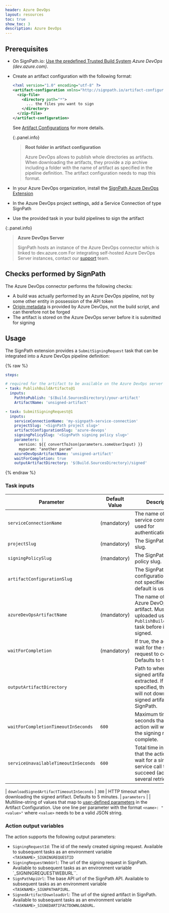 ```yaml
---
header: Azure DevOps
layout: resources
toc: true
show_toc: 3
description: Azure DevOps
---
```


## Prerequisites

* On SignPath.io: [Use the predefined Trusted Build System](/documentation/trusted-build-systems#configuration) _Azure DevOps (dev.azure.com)_.
* Create an artifact configuration with the following format:
    ```xml
    <?xml version="1.0" encoding="utf-8" ?>
    <artifact-configuration xmlns="http://signpath.io/artifact-configuration/v1">
      <zip-file>
        <directory path="*">
          ... the files you want to sign
        </directory>
      </zip-file>
    </artifact-configuration>
    ```
    See [Artifact Configurations](/documentation/artifact-configuration) for more details.

    {:.panel.info}
    > **Root folder in artifact configuration**
    >
    > Azure DevOps allows to publish whole directories as artifacts. When downloading the artifacts, they provide a zip archive including a folder with the name of artifact as specified in the pipeline definition. The artifact configuration needs to map this format.

* In your Azure DevOps organization, install the [SignPath Azure DevOps Extension](https://marketplace.visualstudio.com/items?itemName=SignPath.signpath-tasks)
* In the Azure DevOps project settings, add a Service Connection of type SignPath
* Use the provided task in your build pipelines to sign the artifact


{:.panel.info}
> **Azure DevOps Server**
>
> SignPath hosts an instance of the Azure DevOps connector which is linked to dev.azure.com For integrating self-hosted Azure DevOps Server instances, contact our [support](/support) team.


## Checks performed by SignPath

The Azure DevOps connector performs the following checks:

* A build was actually performed by an Azure DevOps pipeline, not by some other entity in possession of the API token
* [Origin metadata](/documentation/origin-verification) is provided by Azure DevOps, not the build script, and can therefore not be forged
* The artifact is stored on the Azure DevOps server before it is submitted for signing

## Usage

The SignPath extension provides a `SubmitSigningRequest` task that can be integrated into a Azure DevOps pipeline definition:

{% raw %}
```yaml
steps:

# required for the artifact to be available on the Azure DevOps server
- task: PublishBuildArtifacts@1
  inputs:
    PathtoPublish: '$(Build.SourcesDirectory)/your-artifact'
    ArtifactName: 'unsigned-artifact'

- task: SubmitSigningRequest@1
  inputs:
    serviceConnectionName: 'my-signpath-service-connection'
    projectSlug: '<SignPath project slug>'
    artifactConfigurationSlug: 'azure-devops'
    signingPolicySlug: '<SignPath signing policy slug>'
    parameters: |
      version: ${{ convertToJson(parameters.someUserInput) }}
      myparam: "another param"
    azureDevOpsArtifactName: 'unsigned-artifact'
    waitForCompletion: true
    outputArtifactDirectory: '$(Build.SourcesDirectory)/signed'
```
{% endraw %}

### Task inputs

| Parameter                                     | Default Value                 | Description 
|-----------------------------------------------|-------------------------------|---------------------------
| `serviceConnectionName`                       | (mandatory)                   | The name of the service connection used for authentication.
| `projectSlug`                                 | (mandatory)                   | The SignPath project slug.
| `signingPolicySlug`                           | (mandatory)                   | The SignPath signing policy slug.
| `artifactConfigurationSlug`                   |                               | The SignPath artifact configuration slug. If not specified, the default is used.
| `azureDevOpsArtifactName`                     | (mandatory)                   | The name of the Azure DevOps artifact. Must be uploaded using the `PublishBuildArtifact` task before it can be signed.
| `waitForCompletion`                           | (mandatory)                   | If true, the action will wait for the signing request to complete. Defaults to `true`.
| `outputArtifactDirectory`                     |                               | Path to where the signed artifact will be extracted. If not specified, the task will not download the signed artifact from SignPath.
| `waitForCompletionTimeoutInSeconds`           | `600`                         | Maximum time in seconds that the action will wait for the signing request to complete.
| `serviceUnavailableTimeoutInSeconds`          | `600`                         | Total time in seconds that the action will wait for a single service call to succeed (across several retries).

| `downloadSignedArtifactTimeoutInSeconds`      | `300`                         | HTTP timeout when downloading the signed artifact. Defaults to 5 minutes.
| `parameters`                                  |                               | Multiline-string of values that map to [user-defined parameters](/documentation/artifact-configuration/syntax#parameters) in the Artifact Configuration. Use one line per parameter with the format `<name>: "<value>"` where `<value>` needs to be a valid JSON string.

### Action output variables

The action supports the following output parameters:
- `SigningRequestId`: The id of the newly created signing request. Available to subsequent tasks as an environment variable `<TASKNAME>_SIGNINGREQUESTID`
- `SigningRequestWebUrl`: The url of the signing request in SignPath. Available to subsequent tasks as an environment variable `<TASKNAME>_SIGNINGREQUESTWEBURL``.
- `SignPathApiUrl`: The base API url of the SignPath API. Available to subsequent tasks as an environment variable `<TASKNAME>_SIGNPATHAPIURL`.
- `SignedArtifactDownloadUrl`: The url of the signed artifact in SignPath. Available to subsequent tasks as an environment variable `<TASKNAME>_SIGNEDARTIFACTDOWNLOADURL`.